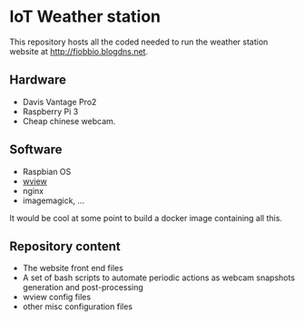 # IoT Weather station

This repository hosts all the coded needed to run the weather station website at <http://fiobbio.blogdns.net>.

## Hardware

* Davis Vantage Pro2
* Raspberry Pi 3
* Cheap chinese webcam.

## Software

* Raspbian OS
* [wview](www.wviewweather.com)
* nginx
* imagemagick, ... 

It would be cool at some point to build a docker image containing all this.

## Repository content

* The website front end files
* A set of bash scripts to automate periodic actions as webcam snapshots generation and post-processing
* wview config files
* other misc configuration files
